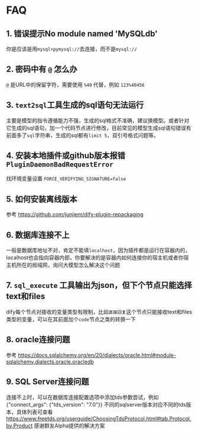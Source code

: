 # FAQ

## 1. 错误提示No module named 'MySQLdb'
你是应该是用`mysql+pymysql://`去连接，而不是`mysql://`

## 2. 密码中有 `@` 怎么办
`@` 是URL中的保留字符，需要使用 `%40` 代替，例如 `123%40456`

## 3. `text2sql`工具生成的sql语句无法运行
主要是模型的指令遵循能力不强，生成的sql格式不准确，建议换模型。或者针对它生成的sql语句，加一个代码节点进行修改，目前常见的模型生成sql语句错误有前面多了`sql`字符串，生成的sql都有`limit 5`，双引号格式问题等。

## 4. 安装本地插件或github版本报错 `PluginDaemonBadRequestError`
找环境变量设置 `FORCE_VERIFYING_SIGNATURE=false`

## 5. 如何安装离线版本
参考 https://github.com/junjiem/dify-plugin-repackaging

## 6. 数据库连接不上
一般是数据库地址不对，肯定不能填`localhost`，因为插件都是运行在容器内的，localhost也会指向容器内部，你要解决的是容器内如何连接你的宿主机或者你宿主机所在的局域网，询问大模型怎么解决这个问题

## 7. `sql_execute` 工具输出为json，但下个节点只能选择text和files
dify每个节点对接收的变量类型有限制，比如`直接回复`这个节点只能接收text和files类型的变量，可以在其前面加个`code`节点之类的转换一下

## 8. oracle连接问题
参考 https://docs.sqlalchemy.org/en/20/dialects/oracle.html#module-sqlalchemy.dialects.oracle.oracledb

## 9. SQL Server连接问题
连接不上时，可以在数据库连接配置选项中添加tds参数尝试，例如 {"connect_args": {"tds_version": "7.0"}}
不同的sqlserver版本对应不同的tds版本，具体列表可查看 https://www.freetds.org/userguide/ChoosingTdsProtocol.html#tab.Protocol.by.Product
感谢群友Alpha提供的解决方案  

